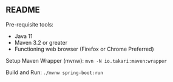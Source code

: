 ## README

Pre-requisite tools:
* Java 11
* Maven 3.2 or greater
* Functioning web browser (Firefox or Chrome Preferred)

Setup Maven Wrapper (mvnw): ``mvn -N io.takari:maven:wrapper``

Build and Run: ``./mvnw spring-boot:run``


